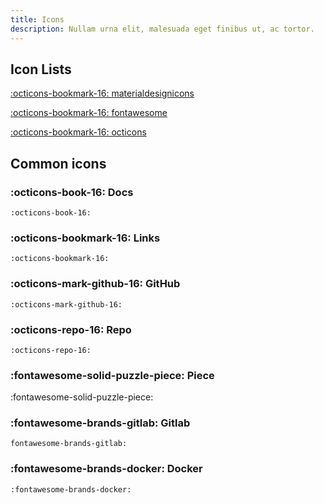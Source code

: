```yaml
---
title: Icons
description: Nullam urna elit, malesuada eget finibus ut, ac tortor.
---
```


## Icon Lists

[:octicons-bookmark-16:  materialdesignicons](https://cdn.materialdesignicons.com/5.3.45/)

[:octicons-bookmark-16:  fontawesome](https://fontawesome.com/icons?d=gallery)

[:octicons-bookmark-16:  octicons](https://primer.style/octicons/)

## Common icons

### :octicons-book-16: Docs

```
:octicons-book-16:
```

### :octicons-bookmark-16: Links

```
:octicons-bookmark-16:
```

### :octicons-mark-github-16: GitHub

```
:octicons-mark-github-16:
```

### :octicons-repo-16: Repo

```
:octicons-repo-16:
```

### :fontawesome-solid-puzzle-piece: Piece

:fontawesome-solid-puzzle-piece:

### :fontawesome-brands-gitlab: Gitlab

```
fontawesome-brands-gitlab:
```

### :fontawesome-brands-docker: Docker

```
:fontawesome-brands-docker:
```